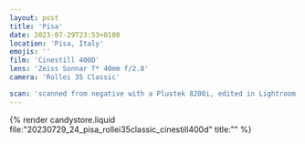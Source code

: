 ```yaml
---
layout: post
title: 'Pisa'
date: 2023-07-29T23:53+0100
location: 'Pisa, Italy'
emojis: ''
film: 'Cinestill 400D'
lens: 'Zeiss Sonnar T* 40mm f/2.8'
camera: 'Rollei 35 Classic'

scan: 'scanned from negative with a Plustek 8200i, edited in Lightroom'
---
```


{% render candystore.liquid file:"20230729_24_pisa_rollei35classic_cinestill400d" title:"" %}

